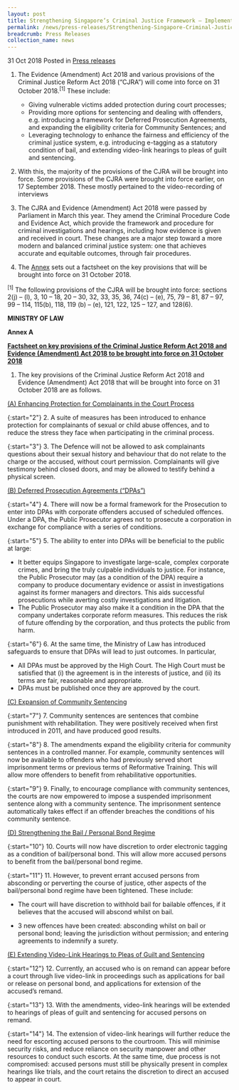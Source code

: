 ```yaml
---
layout: post
title: Strengthening Singapore’s Criminal Justice Framework – Implementation of Criminal Justice Reform Act 2018 and Evidence (Amendment) Act 2018 Provisions
permalink: /news/press-releases/Strengthening-Singapore-Criminal-Justice-Framework-Implementation-of-Criminal-Justice-Reform-Act-2018-and-Evidence-Amendment-Act-2018-Provisions
breadcrumb: Press Releases
collection_name: news
---
```


31 Oct 2018 Posted in [Press releases](/news/press-releases)

1.  The Evidence (Amendment) Act 2018 and various provisions of the Criminal Justice Reform Act 2018 (“CJRA”) will come into force on 31 October 2018.<sup>[1]</sup> These include:
    * Giving vulnerable victims added protection during court processes;
    * Providing more options for sentencing and dealing with offenders, e.g. introducing a framework for Deferred Prosecution Agreements, and expanding the eligibility criteria for Community Sentences; and
    * Leveraging technology to enhance the fairness and efficiency of the criminal justice system, e.g. introducing e-tagging as a statutory condition of bail, and extending video-link hearings to pleas of guilt and sentencing.

2. With this, the majority of the provisions of the CJRA will be brought into force. Some provisions of the CJRA were brought into force earlier, on 17 September 2018. These mostly pertained to the video-recording of interviews

3. The CJRA and Evidence (Amendment) Act 2018 were passed by Parliament in March this year. They amend the Criminal Procedure Code and Evidence Act, which provide the framework and procedure for criminal investigations and hearings, including how evidence is given and received in court. These changes are a major step toward a more modern and balanced criminal justice system: one that achieves accurate and equitable outcomes, through fair procedures.

4. The <u>Annex</u> sets out a factsheet on the key provisions that will be brought into force on 31 October 2018.

<sup>[1]</sup> The following provisions of the CJRA will be brought into force: sections 2(j) – (l), 3, 10 – 18, 20 – 30, 32, 33, 35, 36, 74(c) – (e), 75, 79 – 81, 87 – 97, 99 – 114, 115(b), 118, 119 (b) – (e), 121, 122, 125 – 127, and 128(6).

**MINISTRY OF LAW**

**Annex A**

**<u>Factsheet on key provisions of the Criminal Justice Reform Act 2018 and Evidence (Amendment) Act 2018 to be brought into force on 31 October 2018</u>** 

1. The key provisions of the Criminal Justice Reform Act 2018 and Evidence (Amendment) Act 2018 that will be brought into force on 31 October 2018 are as follows.

<u>(A) Enhancing Protection for Complainants in the Court Process</u>

{:start="2"}
2. A suite of measures has been introduced to enhance protection for complainants of sexual or child abuse offences, and to reduce the stress they face when participating in the criminal process.

{:start="3"}
3. The Defence will not be allowed to ask complainants questions about their sexual history and behaviour that do not relate to the charge or the accused, without court permission. Complainants will give testimony behind closed doors, and may be allowed to testify behind a physical screen.

<u>(B) Deferred Prosecution Agreements (“DPAs”)</u>

{:start="4"}
4. There will now be a formal framework for the Prosecution to enter into DPAs with corporate offenders accused of scheduled offences. Under a DPA, the Public Prosecutor agrees not to prosecute a corporation in exchange for compliance with a series of conditions.

{:start="5"}
5. The ability to enter into DPAs will be beneficial to the public at large:

* It better equips Singapore to investigate large-scale, complex corporate crimes, and bring the truly culpable individuals to justice. For instance, the Public Prosecutor may (as a condition of the DPA) require a company to produce documentary evidence or assist in investigations against its former managers and directors. This aids successful prosecutions while averting costly investigations and litigation.
* The Public Prosecutor may also make it a condition in the DPA that the company undertakes corporate reform measures. This reduces the risk of future offending by the corporation, and thus protects the public from harm.

{:start="6"}
6. At the same time, the Ministry of Law has introduced safeguards to ensure that DPAs will lead to just outcomes. In particular,

* All DPAs must be approved by the High Court. The High Court must be satisfied that (i) the agreement is in the interests of justice, and (ii) its terms are fair, reasonable and appropriate.
* DPAs must be published once they are approved by the court.

<u>(C) Expansion of Community Sentencing</u>

{:start="7"}
7. Community sentences are sentences that combine punishment with rehabilitation. They were positively received when first introduced in 2011, and have produced good results.

{:start="8"}
8. The amendments expand the eligibility criteria for community sentences in a controlled manner. For example, community sentences will now be available to offenders who had previously served short imprisonment terms or previous terms of Reformative Training. This will allow more offenders to benefit from rehabilitative opportunities.

{:start="9"}
9. Finally, to encourage compliance with community sentences, the courts are now empowered to impose a suspended imprisonment sentence along with a community sentence. The imprisonment sentence automatically takes effect if an offender breaches the conditions of his community sentence.

<u>(D) Strengthening the Bail / Personal Bond Regime</u>

{:start="10"}
10. Courts will now have discretion to order electronic tagging as a condition of bail/personal bond. This will allow more accused persons to benefit from the bail/personal bond regime.

{:start="11"}
11. However, to prevent errant accused persons from absconding or perverting the course of justice, other aspects of the bail/personal bond regime have been tightened. These include:

* The court will have discretion to withhold bail for bailable offences, if it believes that the accused will abscond whilst on bail.

* 3 new offences have been created: absconding whilst on bail or personal bond; leaving the jurisdiction without permission; and entering agreements to indemnify a surety.

<u>(E) Extending Video-Link Hearings to Pleas of Guilt and Sentencing</u>

{:start="12"}
12. Currently, an accused who is on remand can appear before a court through live video-link in proceedings such as applications for bail or release on personal bond, and applications for extension of the accused’s remand.

{:start="13"}
13. With the amendments, video-link hearings will be extended to hearings of pleas of guilt and sentencing for accused persons on remand.

{:start="14"}
14. The extension of video-link hearings will further reduce the need for escorting accused persons to the courtroom. This will minimise security risks, and reduce reliance on security manpower and other resources to conduct such escorts. At the same time, due process is not compromised: accused persons must still be physically present in complex hearings like trials, and the court retains the discretion to direct an accused to appear in court.






